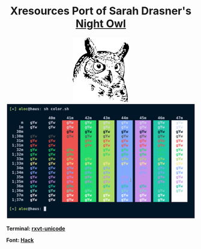 <div align="center">
  <h1>Xresources Port of Sarah Drasner's <a href="https://github.com/sdras/night-owl-vscode-theme">Night Owl</a></h1>
  <img height="174" width="150" alt="owl" src="Owl.png" />
  </a>
</div>

<div align="center">
  <img src="Screenshot.png" />
</div>

**Terminal: [rxvt-unicode](https://github.com/exg/rxvt-unicode)**

**Font: [Hack](https://github.com/source-foundry/Hack)**